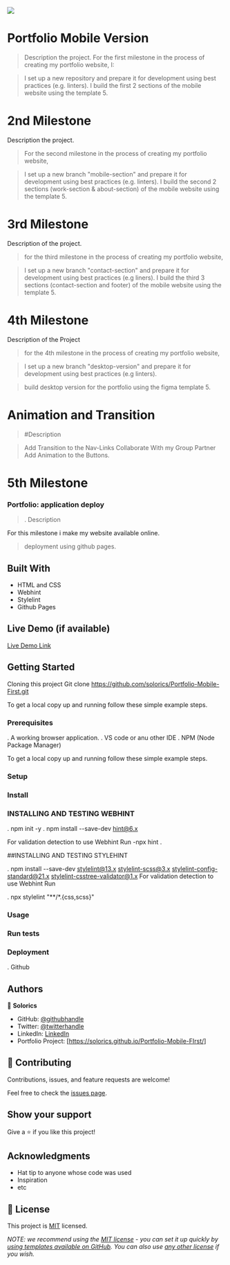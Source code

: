 ![](https://img.shields.io/badge/Microverse-blueviolet)

# Portfolio Mobile Version

> Description the project.
> For the first milestone in the process of creating my portfolio website, I:

> I set up a new repository and prepare it for development using best practices (e.g. linters).
> I build the first 2 sections of the mobile website using the template 5.

# 2nd  Milestone

Description the project.
> For the second milestone in the process of creating my portfolio website,

> I set up a new branch "mobile-section" and prepare it for development using best practices (e.g. linters).
> I build the second 2 sections (work-section & about-section) of the mobile website using the template 5.

# 3rd Milestone

Description of the project.

> for the third milestone in the process of creating my portfolio website,

> I set up a new branch "contact-section" and prepare it for development using best practices (e.g liners).
> I build the third 3 sections (contact-section and footer) of the mobile website using the template 5.

# 4th Milestone 
 
 Description of the Project

 > for the 4th milestone in the process of creating my portfolio website,

 > I set up a new branch "desktop-version" and prepare it for development using best practices (e.g linters).

 > build desktop version for the portfolio using the figma template 5.

# Animation and Transition

>  #Description

> Add Transition to the Nav-Links
> Collaborate With my Group Partner
> Add Animation to the Buttons.

# 5th Milestone

### Portfolio: application deploy

>. Description

For this milestone i make my website available online.

> deployment using github pages.

## Built With

- HTML and CSS
- Webhint
- Stylelint
- Github Pages

## Live Demo (if available)

[Live Demo Link](http://127.0.0.1:5500/index.html)


## Getting Started

Cloning this project Git clone https://github.com/solorics/Portfolio-Mobile-First.git

To get a local copy up and running follow these simple example steps.

### Prerequisites
. A working browser application.
. VS code or anu other IDE
. NPM (Node Package Manager)


To get a local copy up and running follow these simple example steps.

### Setup
### Install

### INSTALLING AND TESTING WEBHINT

. npm init -y
. npm install --save-dev hint@6.x

For validation detection to use Webhint Run -npx hint .

##INSTALLING AND TESTING STYLEHINT

. npm install --save-dev stylelint@13.x stylelint-scss@3.x stylelint-config-standard@21.x stylelint-csstree-validator@1.x
For validation detection to use Webhint Run

. npx stylelint "**/*.{css,scss}"
### Usage
### Run tests
### Deployment

 . Github


## Authors

👤 **Solorics**


- GitHub: [@githubhandle](https://github.com/solorics)
- Twitter: [@twitterhandle](https://twitter.com/Solorics2)
- LinkedIn: [LinkedIn](https://www.linkedin.com/in/solomon-opeyemi-0427a6155/)
- Portfolio Project: [https://solorics.github.io/Portfolio-Mobile-FIrst/]

## 🤝 Contributing

Contributions, issues, and feature requests are welcome!

Feel free to check the [issues page](../../issues/).

## Show your support

Give a ⭐️ if you like this project!

## Acknowledgments

- Hat tip to anyone whose code was used
- Inspiration
- etc

## 📝 License

This project is [MIT](./LICENSE) licensed.

_NOTE: we recommend using the [MIT license](https://choosealicense.com/licenses/mit/) - you can set it up quickly by [using templates available on GitHub](https://docs.github.com/en/communities/setting-up-your-project-for-healthy-contributions/adding-a-license-to-a-repository). You can also use [any other license](https://choosealicense.com/licenses/) if you wish._
